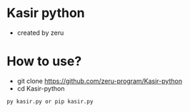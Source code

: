 # Kasir python
- created by zeru

# How to use?
- git clone https://github.com/zeru-program/Kasir-python
- cd Kasir-python
```
py kasir.py or pip kasir.py
```

